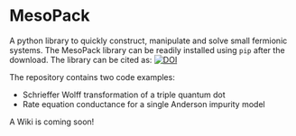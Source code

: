 # MesoPack
A python library to quickly construct, manipulate and solve small fermionic systems.
The MesoPack library can be readily installed using `pip` after the download.
The library can be cited as:
[![DOI](https://zenodo.org/badge/693535950.svg)](https://zenodo.org/badge/latestdoi/693535950)



The repository contains two code examples:
* Schrieffer Wolff transformation of a triple quantum dot
* Rate equation conductance for a single Anderson impurity model

A Wiki is coming soon!
